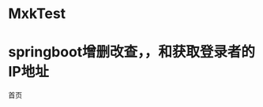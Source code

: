 # MxkTest

<!DOCTYPE html>
<html>
<head>
    <meta charset="UTF-8">
	<title>演示啦</title>
	<link href="/bootstrap.css" rel="stylesheet">
</head>
<body>
	<h1>springboot增删改查，，和获取登录者的IP地址</h1>
    <a class="nav-link active" th:href="@{/loginIndex}">首页</a>
</body>
</html>